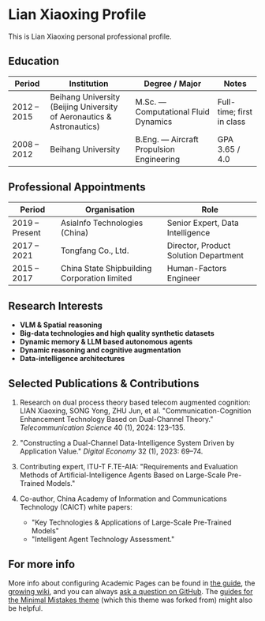 

# Lian Xiaoxing Profile
This is Lian Xiaoxing personal professional profile.
## Education

| Period | Institution | Degree / Major | Notes |
|--------|------------|----------------|-------|
| 2012 – 2015 | Beihang University<br>(Beijing University of Aeronautics & Astronautics) | M.Sc. — Computational Fluid Dynamics | Full-time; first in class |
| 2008 – 2012 | Beihang University | B.Eng. — Aircraft Propulsion Engineering | GPA 3.65 / 4.0 |

## Professional Appointments

| Period | Organisation | Role |
|--------|-------------|------|
| 2019 – Present | AsiaInfo Technologies (China) | Senior Expert, Data Intelligence |
| 2017 – 2021 | Tongfang Co., Ltd. | Director, Product Solution Department |
| 2015 – 2017 | China State Shipbuilding Corporation limited | Human-Factors Engineer |

## Research Interests

- **VLM & Spatial reasoning**
- **Big-data technologies and high quality synthetic datasets**
- **Dynamic memory & LLM based autonomous agents**
- **Dynamic reasoning and cognitive augmentation**
- **Data-intelligence architectures**

## Selected Publications & Contributions

1. Research on dual process theory based telecom augmented cognition: LIAN Xiaoxing, SONG Yong, ZHU Jun, et al. "Communication-Cognition Enhancement Technology Based on Dual-Channel Theory." *Telecommunication Science* 40 (1), 2024: 123–135.

2. "Constructing a Dual-Channel Data-Intelligence System Driven by Application Value." *Digital Economy* 32 (1), 2023: 69–74.

3. Contributing expert, ITU-T F.TE-AIA: "Requirements and Evaluation Methods of Artificial-Intelligence Agents Based on Large-Scale Pre-Trained Models."

4. Co-author, China Academy of Information and Communications Technology (CAICT) white papers:
   - "Key Technologies & Applications of Large-Scale Pre-Trained Models"
   - "Intelligent Agent Technology Assessment."


For more info
------
More info about configuring Academic Pages can be found in [the guide](https://academicpages.github.io/markdown/), the [growing wiki](https://github.com/academicpages/academicpages.github.io/wiki), and you can always [ask a question on GitHub](https://github.com/academicpages/academicpages.github.io/discussions). The [guides for the Minimal Mistakes theme](https://mmistakes.github.io/minimal-mistakes/docs/configuration/) (which this theme was forked from) might also be helpful.
